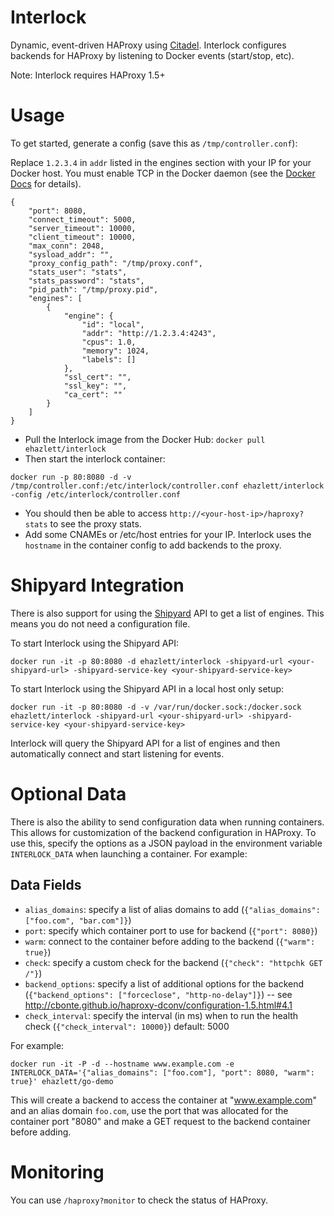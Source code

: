 # Interlock
Dynamic, event-driven HAProxy using [Citadel](https://github.com/citadel/citadel).  Interlock configures backends for HAProxy by listening to Docker events (start/stop, etc).

Note: Interlock requires HAProxy 1.5+

# Usage
To get started, generate a config (save this as `/tmp/controller.conf`):

Replace `1.2.3.4` in `addr` listed in the engines section with your IP for your Docker host.  You must enable TCP in the Docker daemon (see the [Docker Docs](http://docs.docker.com/reference/commandline/cli/) for details).

```
{
    "port": 8080,
    "connect_timeout": 5000,
    "server_timeout": 10000,
    "client_timeout": 10000,
    "max_conn": 2048,
    "sysload_addr": "",
    "proxy_config_path": "/tmp/proxy.conf",
    "stats_user": "stats",
    "stats_password": "stats",
    "pid_path": "/tmp/proxy.pid",
    "engines": [
        {
            "engine": {
                "id": "local",
                "addr": "http://1.2.3.4:4243",
                "cpus": 1.0,
                "memory": 1024,
                "labels": []
            },
            "ssl_cert": "",
            "ssl_key": "",
            "ca_cert": ""
        }
    ]
}
```

* Pull the Interlock image from the Docker Hub: `docker pull ehazlett/interlock`
* Then start the interlock container:

`docker run -p 80:8080 -d -v /tmp/controller.conf:/etc/interlock/controller.conf ehazlett/interlock -config /etc/interlock/controller.conf`

* You should then be able to access `http://<your-host-ip>/haproxy?stats` to see the proxy stats.
* Add some CNAMEs or /etc/host entries for your IP.  Interlock uses the `hostname` in the container config to add backends to the proxy.

# Shipyard Integration
There is also support for using the [Shipyard](https://github.com/shipyard/shipyard) API to get a list of engines.  This means you do not need a configuration file.

To start Interlock using the Shipyard API:

`docker run -it -p 80:8080 -d ehazlett/interlock -shipyard-url <your-shipyard-url> -shipyard-service-key <your-shipyard-service-key>`

To start Interlock using the Shipyard API in a local host only setup:

`docker run -it -p 80:8080 -d -v /var/run/docker.sock:/docker.sock ehazlett/interlock -shipyard-url <your-shipyard-url> -shipyard-service-key <your-shipyard-service-key>`

Interlock will query the Shipyard API for a list of engines and then automatically connect and start listening for events.

# Optional Data
There is also the ability to send configuration data when running containers.  This allows for customization of the backend configuration in HAProxy.  To use this, specify the options as a JSON payload in the environment variable `INTERLOCK_DATA` when launching a container.  For example:

## Data Fields

* `alias_domains`: specify a list of alias domains to add (`{"alias_domains": ["foo.com", "bar.com"]}`)
* `port`: specify which container port to use for backend (`{"port": 8080}`)
* `warm`: connect to the container before adding to the backend (`{"warm": true}`)
* `check`: specify a custom check for the backend (`{"check": "httpchk GET /"}`)
* `backend_options`: specify a list of additional options for the backend (`{"backend_options": ["forceclose", "http-no-delay"]}`) -- see http://cbonte.github.io/haproxy-dconv/configuration-1.5.html#4.1
* `check_interval`: specify the interval (in ms) when to run the health check (`{"check_interval": 10000}`)  default: 5000

For example:

`docker run -it -P -d --hostname www.example.com -e INTERLOCK_DATA='{"alias_domains": ["foo.com"], "port": 8080, "warm": true}' ehazlett/go-demo`

This will create a backend to access the container at "www.example.com" and an alias domain `foo.com`, use the port that was allocated for the container port "8080" and make a GET request to the backend container before adding.

# Monitoring
You can use `/haproxy?monitor` to check the status of HAProxy.
